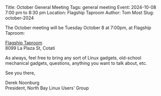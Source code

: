 Title: October General Meeting
Tags: general meeting
Event: 2024-10-08 7:00 pm to 8:30 pm
Location: Flagship Taproom
Author: Tom Most
Slug: october-2024

The October meeting will be Tuesday October 8 at 7:00pm, at Flagship Taproom:

[Flagship Taproom](https://www.flagshiptaproom.com/cotati)<br>
8099 La Plaza St, Cotati

As always, feel free to bring any sort of Linux gadgets,
old-school mechanical gadgets, questions, anything you want to talk
about, etc.

See you there,

Derek Noonburg<br>
President, North Bay Linux Users' Group
